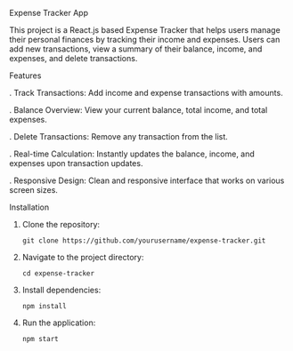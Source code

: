 Expense Tracker App

This project is a React.js based Expense Tracker that helps users manage their personal finances by tracking their income and expenses. Users can add new transactions, view a summary of their balance, income, and expenses, and delete transactions.

Features

. Track Transactions: Add income and expense transactions with amounts.

. Balance Overview: View your current balance, total income, and total expenses.

. Delete Transactions: Remove any transaction from the list.

. Real-time Calculation: Instantly updates the balance, income, and expenses upon transaction 
   updates.
   
.  Responsive Design: Clean and responsive interface that works on various screen sizes.

Installation
1. Clone the repository:

       git clone https://github.com/yourusername/expense-tracker.git
   
2. Navigate to the project directory:

       cd expense-tracker

3. Install dependencies:

       npm install
   
5. Run the application:

       npm start

